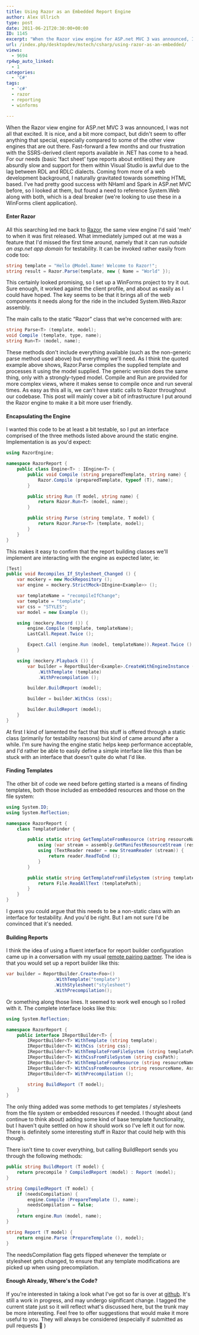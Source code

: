 ```yaml
---
title: Using Razor as an Embedded Report Engine
author: Alex Ullrich
type: post
date: 2011-06-21T20:30:00+00:00
ID: 1145
excerpt: "When the Razor view engine for ASP.net MVC 3 was announced, I was not all that excited.  It is nice, and a bit more compact, but didn't seem to offer anything that special, especially compared to some of the other view engines that are out there.  Fast-&hellip;"
url: /index.php/desktopdev/mstech/csharp/using-razor-as-an-embedded/
views:
  - 9694
rp4wp_auto_linked:
  - 1
categories:
  - 'C#'
tags:
  - 'c#'
  - razor
  - reporting
  - winforms

---
```

When the Razor view engine for ASP.net MVC 3 was announced, I was not all that excited. It is nice, and a bit more compact, but didn't seem to offer anything that special, especially compared to some of the other view engines that are out there. Fast-forward a few months and our frustration with the SSRS-derived client reports available in .NET has come to a head. For our needs (basic 'fact sheet' type reports about entities) they are absurdly slow and support for them within Visual Studio is awful due to the lag between RDL and RDLC dialects. Coming from more of a web development background, I naturally gravitated towards something HTML based. I've had pretty good success with NHaml and Spark in ASP.net MVC before, so I looked at them, but found a need to reference System.Web along with both, which is a deal breaker (we're looking to use these in a WinForms client application).

#### Enter Razor

All this searching led me back to [Razor][1], the same view engine I'd said 'meh' to when it was first released. What immediately jumped out at me was a feature that I'd missed the first time around, namely that it can run _outside an asp.net app domain_ for testability. It can be invoked rather easily from code too:

```csharp
string template = "Hello @Model.Name! Welcome to Razor!";
string result = Razor.Parse(template, new { Name = "World" });
```

This certainly looked promising, so I set up a WinForms project to try it out. Sure enough, it worked against the client profile, and about as easily as I could have hoped. The key seems to be that it brings all of the web components it needs along for the ride in the included System.Web.Razor assembly. 

The main calls to the static “Razor” class that we're concerned with are:

```csharp
string Parse<T> (template, model);
void Compile (template, type, name);
string Run<T> (model, name);
```

These methods don't include everything available (such as the non-generic parse method used above) but everything we'll need. As I think the quoted example above shows, Razor.Parse compiles the supplied template and processes it using the model supplied. The generic version does the same thing, only with a strongly-typed model. Compile and Run are provided for more complex views, where it makes sense to compile once and run several times. As easy as this all is, we can't have static calls to Razor throughout our codebase. This post will mainly cover a bit of infrastructure I put around the Razor engine to make it a bit more user friendly.

#### Encapsulating the Engine

I wanted this code to be at least a bit testable, so I put an interface comprised of the three methods listed above around the static engine. Implementation is as you'd expect:

```csharp
using RazorEngine;

namespace RazorReport {
    public class Engine<T> : IEngine<T> {
        public void Compile (string preparedTemplate, string name) {
            Razor.Compile (preparedTemplate, typeof (T), name);
        }

        public string Run (T model, string name) {
            return Razor.Run<T> (model, name);
        }

        public string Parse (string template, T model) {
            return Razor.Parse<T> (template, model);
        }
    }
}
```
This makes it easy to confirm that the report building classes we'll implement are interacting with the engine as expected later, ie:

```csharp
[Test]
public void Recompiles_If_Stylesheet_Changed () {
    var mockery = new MockRepository ();
    var engine = mockery.StrictMock<IEngine<Example>> ();

    var templateName = "recompileIfChange";
    var template = "template";
    var css = "STYLES";
    var model = new Example ();

    using (mockery.Record ()) {
        engine.Compile (template, templateName);
        LastCall.Repeat.Twice ();

        Expect.Call (engine.Run (model, templateName)).Repeat.Twice ().Return ("return");
    }

    using (mockery.Playback ()) {
        var builder = ReportBuilder<Example>.CreateWithEngineInstance (templateName, engine)
            .WithTemplate (template)
            .WithPrecompilation ();

        builder.BuildReport (model);

        builder = builder.WithCss (css);

        builder.BuildReport (model);
    }
}
```

At first I kind of lamented the fact that this stuff is offered through a static class (primarily for testability reasons) but kind of came around after a while. I'm sure having the engine static helps keep performance acceptable, and I'd rather be able to easily define a simple interface like this than be stuck with an interface that doesn't quite do what I'd like.

#### Finding Templates

The other bit of code we need before getting started is a means of finding templates, both those included as embedded resources and those on the file system:

```csharp
using System.IO;
using System.Reflection;

namespace RazorReport {
    class TemplateFinder {

        public static string GetTemplateFromResource (string resourceName, Assembly assembly) {
            using (var stream = assembly.GetManifestResourceStream (resourceName))
            using (TextReader reader = new StreamReader (stream)) {
                return reader.ReadToEnd ();
            }
        }

        public static string GetTemplateFromFileSystem (string templatePath) {
            return File.ReadAllText (templatePath);
        }
    }
}
```

I guess you could argue that this needs to be a non-static class with an interface for testability. And you'd be right. But I am not sure I'd be convinced that it's needed.

#### Building Reports

I think the idea of using a fluent interface for report builder configuration came up in a conversation with my usual [remote pairing partner][2]. The idea is that you would set up a report builder like this:

```csharp
var builder = ReportBuilder.Create<Foo>()
                  .WithTemplate("template")
                  .WithStylesheet("stylesheet")
                  .WithPrecompilation();
```

Or something along those lines. It seemed to work well enough so I rolled with it. The complete interface looks like this:

```csharp
using System.Reflection;

namespace RazorReport {
    public interface IReportBuilder<T> {
        IReportBuilder<T> WithTemplate (string template);
        IReportBuilder<T> WithCss (string css);
        IReportBuilder<T> WithTemplateFromFileSystem (string templatePath);
        IReportBuilder<T> WithCssFromFileSystem (string cssPath);
        IReportBuilder<T> WithTemplateFromResource (string resourceName, Assembly assembly);
        IReportBuilder<T> WithCssFromResource (string resourceName, Assembly assembly);
        IReportBuilder<T> WithPrecompilation ();

        string BuildReport (T model);
    }
}
```

The only thing added was some methods to get templates / stylesheets from the file system or embedded resources if needed. I thought about (and continue to think about) adding some kind of base template functionality, but I haven't quite settled on how it should work so I've left it out for now. There is definitely some interesting stuff in Razor that could help with this though.

There isn't time to cover everything, but calling BuildReport sends you through the following methods:

```csharp
public string BuildReport (T model) {
    return precompile ? CompiledReport (model) : Report (model);
}

string CompiledReport (T model) {
    if (needsCompilation) {
        engine.Compile (PrepareTemplate (), name);
        needsCompilation = false;
    }
    return engine.Run (model, name);
}

string Report (T model) {
    return engine.Parse (PrepareTemplate (), model);
}
```

The needsCompilation flag gets flipped whenever the template or stylesheet gets changed, to ensure that any template modifications are picked up when using precompilation.

#### Enough Already, Where's the Code?

If you're interested in taking a look what I've got so far is over at [github][3]. It's still a work in progress, and may undergo significant change. I tagged the current state just so it will reflect what's discussed here, but the trunk may be more interesting. Feel free to offer suggestions that would make it more useful to you. They will always be considered (especially if submitted as pull requests 🙂 )

 [1]: http://razorengine.codeplex.com/
 [2]: /index.php/All/?disp=authdir&author=225
 [3]: https://github.com/AlexCuse/RazorReport/tree/initial-blogpost